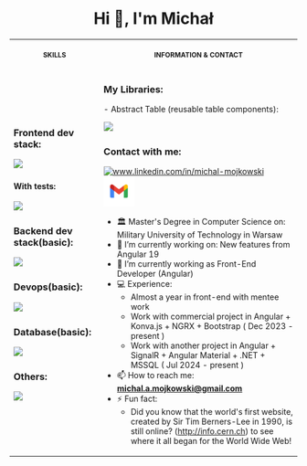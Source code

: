 <h1 align="center">Hi 👋, I'm Michał</h1>

<table>
<tr>
<th>

<p> 
<small>
SKILLS
</small>
</p>
</th>
<th>

<p> 
<small>
INFORMATION & CONTACT
</small>
</p>
</th>
</tr>
<tr>
<td>
<h3 align="left" >Frontend dev stack:</h3>
<p align="left">
    <img src="https://skillicons.dev/icons?i=angular,html,css,ts,js,reactivex,angularmaterial" />
 <h4>With tests:</h4> 
   <img src="https://skillicons.dev/icons?i=jest" />
</p>
<h3 align="left">Backend dev stack(basic):</h3>
<p align="left">
    <img src="https://skillicons.dev/icons?i=dotnet,cs" />
</p>
<h3 align="left">Devops(basic):</h3>
<p align="left">
    <img src="https://skillicons.dev/icons?i=docker,nginx" />
</p>
<h3 align="left">Database(basic):</h3>
<p align="left">
    <img src="https://skillicons.dev/icons?i=postgresql,elasticsearch" />
</p>
<h3 align="left">Others:</h3>
<p align="left">
  <img src="https://skillicons.dev/icons?i=git,postman" />
</p>
 
</td>
<td>
<h3 align="left">My Libraries:</h3>
<p align="left">
  <p>
  - Abstract Table (reusable table components):
  </p>
<a href="https://www.npmjs.com/package/mm-abstract-table"> <img src="https://img.shields.io/npm/v/mm-abstract-table.svg?logo=npm" /></a>
</p>
  
<h3 align="left">Contact with me:</h3>
<p align="left">
  <a href="https://linkedin.com/in/www.linkedin.com/in/michal-mojkowski">
    <img src="https://skillicons.dev/icons?i=linkedin" alt="www.linkedin.com/in/michal-mojkowski" />
  </a>
  <a href="https://mail.google.com/mail/u/0/?source=mailto&to=michal.a.mojkowski@gmail.com&fs=1&tf=cm">
    <img src="https://raw.githubusercontent.com/timche/gmail-desktop/b7f44b50b84e0e80013b6821f63af614e58fbd29/media/icon.svg" width="53" />
  </a>
</p>


- 🏛  Master's Degree in Computer Science on: Military University of Technology in Warsaw
- 🔭 I’m currently working on: New features from Angular 19
- 💼 I’m currently working as Front-End Developer (Angular)
- 💻 Experience:
  - Almost a year in front-end with mentee work
  - Work with commercial project in Angular + Konva.js + NGRX + Bootstrap ( Dec 2023 - present )
  - Work with another project in Angular + SignalR + Angular Material + .NET + MSSQL ( Jul 2024 - present )
- 📫 How to reach me: **michal.a.mojkowski@gmail.com**
- ⚡ Fun fact:
  - Did you know that the world's first website, created by Sir Tim Berners-Lee in 1990, is still online? 
  (http://info.cern.ch) to see where it all began for the World Wide Web!

</td>
</tr>
</table>



  



</div> 




